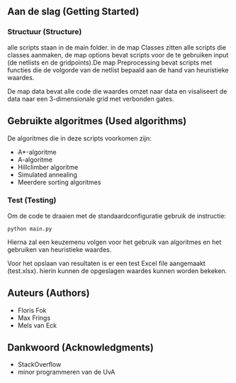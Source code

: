 

## Aan de slag (Getting Started)

### Structuur (Structure)

alle scripts staan in de main folder. in de map Classes zitten alle scripts die classes aanmaken, de map options bevat scripts voor de te gebruiken input (de netlists en  de gridpoints).De map Preprocessing bevat scripts met functies die de volgorde van de netlist bepaald aan de hand van heuristieke waardes.

De map data bevat alle code die waardes omzet naar data en visaliseert de data naar een 3-dimensionale grid met verbonden gates.

## Gebruikte algoritmes (Used algorithms)
De algoritmes die in deze scripts voorkomen zijn:

* A*-algoritme
* A-algoritme
* Hillclimber algoritme
* Simulated annealing
* Meerdere sorting algoritmes


### Test (Testing)

Om de code te draaien met de standaardconfiguratie gebruik de instructie:

```
python main.py
```
Hierna zal een keuzemenu volgen voor het gebruik van algoritmes en het gebruiken van heuristieke waardes.

Voor het opslaan van resultaten is er een test Excel file aangemaakt (test.xlsx). hierin kunnen de opgeslagen waardes kunnen worden bekeken.

## Auteurs (Authors)

* Floris Fok
* Max Frings
* Mels van Eck

## Dankwoord (Acknowledgments)

* StackOverflow
* minor programmeren van de UvA
